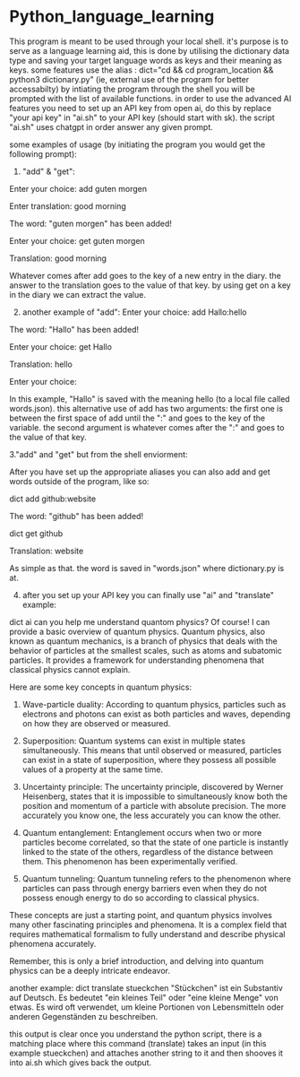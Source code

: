 # Python_language_learning
This program is meant to be used through your local shell. it's purpose is to serve as a language learning aid, this is done by utilising the dictionary 
data type and saving your target language words as keys and their meaning as keys.
some features use the alias : dict="cd && cd program_location && python3 dictionary.py" (ie, external use of the program for better accessabilty)
by intiating the program through the shell you will be prompted with the list of available functions.
in order to use the advanced AI features you need to set up an API key from open ai, do this by replace "your api key" in "ai.sh" to your API key (should start with sk).
the script "ai.sh" uses chatgpt in order answer any given prompt.


some examples of usage (by initiating the program you would get the following prompt):

1. "add" & "get":

Enter your choice: add guten morgen

Enter translation: good morning

The word: "guten morgen" has been added!

Enter your choice: get guten morgen

Translation: good morning

Whatever comes after add goes to the key of a new entry in the diary.
the answer to the translation goes to the value of that key. 
by using get on a key in the diary we can extract the value.


2. another example of "add": 
Enter your choice: add Hallo:hello

The word: "Hallo" has been added!

Enter your choice: get Hallo 

Translation: hello

Enter your choice: 


In this example, "Hallo" is saved with the meaning hello (to a local file called words.json).
this alternative use of add has two arguments:
the first one is between the first space of add until the ":" and goes to the key of the variable.
the second argument is whatever comes after the ":" and goes to the value of that key. 

3."add" and "get" but from the shell enviorment:

After you have set up the appropriate aliases you can also add and get words outside of the program, like so:



dict add github:website

The word: "github" has been added!

dict get github

Translation: website


As simple as that. the word is saved in "words.json" where dictionary.py is at.

4. after you set up your API key you can finally use "ai" and "translate" example:


dict ai can you help me understand quantom physics?
Of course! I can provide a basic overview of quantum physics. Quantum physics, 
also known as quantum mechanics, is a branch of physics that deals with the 
behavior of particles at the smallest scales, such as atoms and subatomic 
particles. It provides a framework for understanding phenomena that classical 
physics cannot explain.

Here are some key concepts in quantum physics:

1. Wave-particle duality: According to quantum physics, particles such as 
electrons and photons can exist as both particles and waves, depending on how 
they are observed or measured.

2. Superposition: Quantum systems can exist in multiple states simultaneously. 
This means that until observed or measured, particles can exist in a state of 
superposition, where they possess all possible values of a property at the 
same time.

3. Uncertainty principle: The uncertainty principle, discovered by Werner 
Heisenberg, states that it is impossible to simultaneously know both the 
position and momentum of a particle with absolute precision. The more 
accurately you know one, the less accurately you can know the other.

4. Quantum entanglement: Entanglement occurs when two or more particles become 
correlated, so that the state of one particle is instantly linked to the state 
of the others, regardless of the distance between them. This phenomenon has 
been experimentally verified.

5. Quantum tunneling: Quantum tunneling refers to the phenomenon where 
particles can pass through energy barriers even when they do not possess 
enough energy to do so according to classical physics.

These concepts are just a starting point, and quantum physics involves many 
other fascinating principles and phenomena. It is a complex field that 
requires mathematical formalism to fully understand and describe physical 
phenomena accurately.

Remember, this is only a brief introduction, and delving into quantum physics 
can be a deeply intricate endeavor.





another example: 
dict translate stueckchen
"Stückchen" ist ein Substantiv auf Deutsch. Es bedeutet "ein kleines Teil" oder 
"eine kleine Menge" von etwas. Es wird oft verwendet, um kleine Portionen von 
Lebensmitteln oder anderen Gegenständen zu beschreiben.



this output is clear once you understand the python script, there is a matching place where this command (translate) takes an input (in this example stueckchen) and attaches another string to it
and then shooves it into ai.sh which gives back the output.





